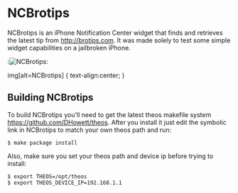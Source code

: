 NCBrotips
=========

NCBrotips is an iPhone Notification Center widget that finds and retrieves the latest
tip from http://brotips.com. It was made solely to test some simple widget capabilities
on a jailbroken iPhone.

:![NCBrotips](http://mindw0rk.sdgears.info/~work/NCBrotips.png "NCBrotips"):

img[alt=NCBrotips] {
	text-align:center;
}

Building NCBrotips
-------------

To build NCBrotips you'll need to get the latest theos makefile system https://github.com/DHowett/theos.
After you install it just edit the symbolic link in NCBrotips to match your own theos
path and run:

	$ make package install

Also, make sure you set your theos path and device ip before trying to install:

	$ export THEOS=/opt/theos
	$ export THEOS_DEVICE_IP=192.168.1.1
	
	
